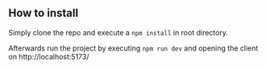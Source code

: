 ## How to install 

Simply clone the repo and execute a ```npm install``` in root directory. 

Afterwards run the project by executing ```npm run dev``` and opening the client on http://localhost:5173/